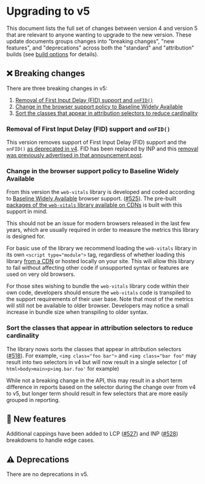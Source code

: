 # Upgrading to v5

This document lists the full set of changes between version 4 and version 5 that are relevant to anyone wanting to upgrade to the new version. These update documents groups changes into "breaking changes", "new features", and "deprecations" across both the "standard" and "attribution" builds (see [build options](/#build-options) for details).

## ❌ Breaking changes

There are three breaking changes in v5:

1. [Removal of First Input Delay (FID) support and `onFID()`](#removal-of-first-input-delay-fid-support-and-onfid)
2. [Change in the browser support policy to Baseline Widely Available](#change-in-the-browser-support-policy-to-baseline-widely-available)
3. [Sort the classes that appear in attribution selectors to reduce cardinality](#sort-the-classes-that-appear-in-attribution-selectors-to-reduce-cardinality)

### Removal of First Input Delay (FID) support and `onFID()`

This version removes support of First Input Delay (FID) support and the `onFID()` [as deprecated in v4](./upgrading-to-v4.md#%EF%B8%8F-deprecations). FID has been replaced by INP and this [removal was previously advertised in that announcement post](https://web.dev/blog/inp-cwv-launch#fid_deprecation_timeline).

### Change in the browser support policy to Baseline Widely Available

From this version the `web-vitals` library is developed and coded according to [Baseline Widely Available](https://web.dev/baseline) browser support. ([#525](https://github.com/GoogleChrome/web-vitals/pull/525)). The pre-built [packages of the `web-vitals` library available on CDNs](/README#load-web-vitals-from-a-cdn) is built with this support in mind.

This should not be an issue for modern browsers released in the last few years, which are usually required in order to measure the metrics this library is designed for.

For basic use of the library we recommend loading the `web-vitals` library in its own `<script type="module">` tag, regardless of whether loading this library [from a CDN](README.md#from-a-cdn) or hosted locally on your site. This will allow this library to fail without affecting other code if unsupported syntax or features are used on very old browsers.

For those sites wishing to bundle the `web-vitals` library code within their own code, developers should ensure the `web-vitals` code is transpiled to the support requirements of their user base. Note that most of the metrics will still not be available to older browser. Developers may notice a small increase in bundle size when transpiling to older syntax.

### Sort the classes that appear in attribution selectors to reduce cardinality

The library nows sorts the classes that appear in attribution selectors ([#518](https://github.com/GoogleChrome/web-vitals/pull/518)). For example, `<img class="foo bar">` and `<img class="bar foo"` may result into two selectors in v4 but will now result in a single selector ( of `html>body>main>p>img.bar.foo'` for example)

While not a breaking change in the API, this may result in a short term difference in reports based on the selector during the change over from v4 to v5, but longer term should result in few selectors that are more easily grouped in reporting.

## 🚀 New features

Additional cappings have been added to LCP ([#527](https://github.com/GoogleChrome/web-vitals/pull/527)) and INP ([#528](https://github.com/GoogleChrome/web-vitals/pull/528)) breakdowns to handle edge cases.

## ⚠️ Deprecations

There are no deprecations in v5.
